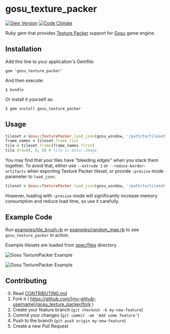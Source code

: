 # gosu_texture_packer

[![Gem Version](https://badge.fury.io/rb/gosu_texture_packer.svg)](http://badge.fury.io/rb/gosu_texture_packer)
[![Code Climate](https://codeclimate.com/github/spajus/gosu-texture-packer.png?branch=master)](https://codeclimate.com/github/spajus/gosu-texture-packer)

Ruby gem that provides [Texture Packer](http://www.codeandweb.com/texturepacker) support for [Gosu](https://github.com/jlnr/gosu) game engine.

## Installation

Add this line to your application's Gemfile:

    gem 'gosu_texture_packer'

And then execute:

    $ bundle

Or install it yourself as:

    $ gem install gosu_texture_packer

## Usage

```ruby
tileset = Gosu::TexturePacker.load_json(gosu_window, '/path/to/tileset.json')
frame_names = tileset.frame_list
tile = tileset.frame(frame_names.first)
tile.draw(0, 0, 0) # tile is Gosu::Image
```

You may find that your tiles have "bleeding edges" when you stack them together. To avoid that,
either use `--extrude 1` or `--reduce-border-artifacts` when exporting Texture Packer tileset, or
provide `:precise` mode parameter to `load_json`:

```ruby
tileset = Gosu::TexturePacker.load_json(gosu_window, '/path/to/tileset.json', :precise)
```

However, loading with `:precise` mode will significantly increase memory consumption and reduce
load time, so use it carefully.

## Example Code

Run
[examples/tile_brush.rb](https://github.com/spajus/gosu-texture-packer/blob/master/examples/tile_brush.rb) or [examples/random_map.rb](https://github.com/spajus/gosu-texture-packer/blob/master/examples/random_map.rb)
to see `gosu_texture_packer` in action.

Example tilesets are loaded from
[spec/files](https://github.com/spajus/gosu-texture-packer/tree/master/spec/files) directory.

![Gosu TexturePacker Example](https://raw.githubusercontent.com/spajus/gosu-texture-packer/master/examples/screenshots/tile_brush.png)

![Gosu TexturePacker Example](https://raw.githubusercontent.com/spajus/gosu-texture-packer/master/examples/screenshots/random_map.png)

## Contributing

0. Read [CONTRIBUTING.md](https://github.com/spajus/gosu-texture-packer/blob/master/CONTRIBUTING.md)
1. Fork it ( https://github.com/[my-github-username]/gosu_texture_packer/fork )
2. Create your feature branch (`git checkout -b my-new-feature`)
3. Commit your changes (`git commit -am 'Add some feature'`)
4. Push to the branch (`git push origin my-new-feature`)
5. Create a new Pull Request
